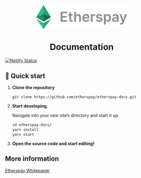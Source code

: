 <p align="center">
  <a href="https://www.gatsbyjs.com/?utm_source=starter&utm_medium=readme&utm_campaign=minimal-starter-ts">
    <img alt="Gatsby" src="./src/images/etherspay-logo-text.svg" width="300" />
  </a>
</p>
<h1 align="center">
  Documentation
</h1>

[![Netlify Status](https://api.netlify.com/api/v1/badges/aaf6d344-4c02-4d5e-95aa-973514d0e9ab/deploy-status)](https://app.netlify.com/sites/etherspay-docs/deploys)

## 🚀 Quick start

1.  **Clone the repository**

    ```shell
    git clone https://github.com/etherspay/etherspay-docs.git
    ```

2.  **Start developing.**

    Navigate into your new site’s directory and start it up.

    ```shell
    cd etherspay-docs/
    yarn install
    yarn start
    ```

3.  **Open the source code and start editing!**

## More information

[Etherspay Whitepaper](https://www.notion.so/15e3740da9d043a09e724d436dd65668)
